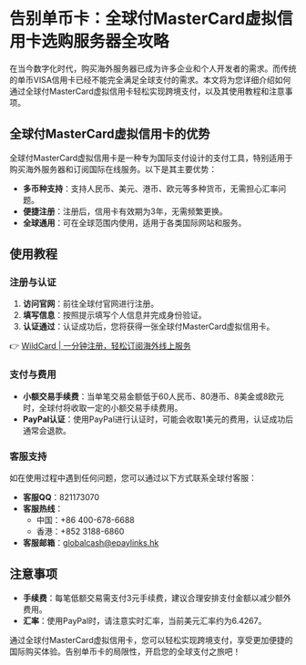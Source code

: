 # 告别单币卡：全球付MasterCard虚拟信用卡选购服务器全攻略

在当今数字化时代，购买海外服务器已成为许多企业和个人开发者的需求。而传统的单币VISA信用卡已经不能完全满足全球支付的需求。本文将为您详细介绍如何通过全球付MasterCard虚拟信用卡轻松实现跨境支付，以及其使用教程和注意事项。

## 全球付MasterCard虚拟信用卡的优势

全球付MasterCard虚拟信用卡是一种专为国际支付设计的支付工具，特别适用于购买海外服务器和订阅国际在线服务。以下是其主要优势：

- **多币种支持**：支持人民币、美元、港币、欧元等多种货币，无需担心汇率问题。
- **便捷注册**：注册后，信用卡有效期为3年，无需频繁更换。
- **全球通用**：可在全球范围内使用，适用于各类国际网站和服务。

## 使用教程

### 注册与认证

1. **访问官网**：前往全球付官网进行注册。
2. **填写信息**：按照提示填写个人信息并完成身份验证。
3. **认证通过**：认证成功后，您将获得一张全球付MasterCard虚拟信用卡。

👉 [WildCard | 一分钟注册，轻松订阅海外线上服务](https://bbtdd.com/WildCard)

### 支付与费用

- **小额交易手续费**：当单笔交易金额低于60人民币、80港币、8美金或8欧元时，全球付将收取一定的小额交易手续费用。
- **PayPal认证**：使用PayPal进行认证时，可能会收取1美元的费用，认证成功后通常会退款。

### 客服支持

如在使用过程中遇到任何问题，您可以通过以下方式联系全球付客服：

- **客服QQ**：821173070
- **客服热线**：
  - 中国：+86 400-678-6688
  - 香港：+852 3188-6860
- **客服邮箱**：[globalcash@epaylinks.hk](mailto:globalcash@epaylinks.hk)

## 注意事项

- **手续费**：每笔低额交易需支付3元手续费，建议合理安排支付金额以减少额外费用。
- **汇率**：使用PayPal时，请注意实时汇率，当前美元汇率约为6.4267。

通过全球付MasterCard虚拟信用卡，您可以轻松实现跨境支付，享受更加便捷的国际购买体验。告别单币卡的局限性，开启您的全球支付之旅吧！